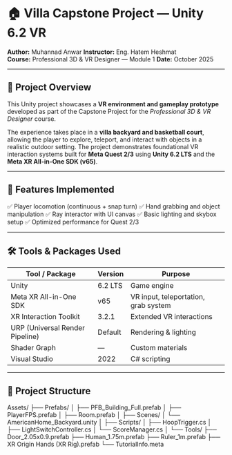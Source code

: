 # 🏠 Villa Capstone Project — Unity 6.2 VR

**Author:** Muhannad Anwar 
**Instructor:** Eng. Hatem Heshmat  
**Course:** Professional 3D & VR Designer — Module 1
**Date:** October 2025  

---

## 🎯 Project Overview

This Unity project showcases a **VR environment and gameplay prototype** developed as part of the Capstone Project for the *Professional 3D & VR Designer* course.  

The experience takes place in a **villa backyard and basketball court**, allowing the player to explore, teleport, and interact with objects in a realistic outdoor setting. The project demonstrates foundational VR interaction systems built for **Meta Quest 2/3** using **Unity 6.2 LTS** and the **Meta XR All-in-One SDK (v65)**.

---

## 🧱 Features Implemented

✅ Player locomotion (continuous + snap turn)
✅ Hand grabbing and object manipulation
✅ Ray interactor with UI canvas
✅ Basic lighting and skybox setup
✅ Optimized performance for Quest 2/3

---

## 🛠️ Tools & Packages Used

| Tool / Package | Version | Purpose |
|----------------|----------|----------|
| Unity | 6.2 LTS | Game engine |
| Meta XR All-in-One SDK | v65 | VR input, teleportation, grab system |
| XR Interaction Toolkit | 3.2.1 | Extended VR interactions |
| URP (Universal Render Pipeline) | Default | Rendering & lighting |
| Shader Graph | — | Custom materials |
| Visual Studio | 2022 | C# scripting |

---

## 📁 Project Structure
Assets/
├── Prefabs/
│ ├── PFB_Building_Full.prefab
│ ├── PlayerFPS.prefab
│ ├── Room.prefab
│
├── Scenes/
│ └── AmericanHome_Backyard.unity
│
├── Scripts/
│ ├── HoopTrigger.cs
│ ├── LightSwitchController.cs
│ └── ScoreManager.cs
│
└── Tools/
├── Door_2.05x0.9.prefab
├── Human_1.75m.prefab
├── Ruler_1m.prefab
├── XR Origin Hands (XR Rig).prefab
└── TutorialInfo.meta